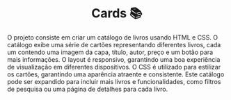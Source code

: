 <h1 align="center">Cards 📚</h1>
<p>O projeto consiste em criar um catálogo de livros usando HTML e CSS. O catálogo exibe uma série de cartões representando diferentes livros, cada um contendo uma imagem da capa, título, autor, preço e um botão para mais informações. O layout é responsivo, garantindo uma boa experiência de visualização em diferentes dispositivos. O CSS é utilizado para estilizar os cartões, garantindo uma aparência atraente e consistente. Este catálogo pode ser expandido para incluir mais livros e funcionalidades, como filtros de pesquisa ou uma página de detalhes para cada livro.</p>
